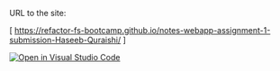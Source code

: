 URL to the site:

[ https://refactor-fs-bootcamp.github.io/notes-webapp-assignment-1-submission-Haseeb-Quraishi/ ]

[![Open in Visual Studio Code](https://classroom.github.com/assets/open-in-vscode-c66648af7eb3fe8bc4f294546bfd86ef473780cde1dea487d3c4ff354943c9ae.svg)](https://classroom.github.com/online_ide?assignment_repo_id=9308338&assignment_repo_type=AssignmentRepo)
